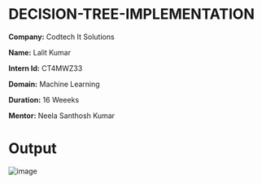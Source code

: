 # DECISION-TREE-IMPLEMENTATION

**Company:** Codtech It Solutions

**Name:** Lalit Kumar

**Intern Id:** CT4MWZ33

**Domain:** Machine Learning

**Duration:** 16 Weeeks

**Mentor:** Neela Santhosh Kumar

# Output
![image](https://github.com/user-attachments/assets/5465e0c9-1df9-489a-af5d-628ed670bd50)
